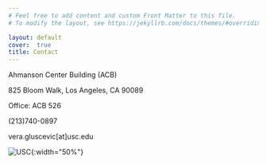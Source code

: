 ```yaml
---
# Feel free to add content and custom Front Matter to this file.
# To modify the layout, see https://jekyllrb.com/docs/themes/#overriding-theme-defaults

layout: default
cover:  true
title: Contact
---
```


Ahmanson Center Building (ACB)

825 Bloom Walk, Los Angeles, CA 90089 

Office: ACB 526 
 
(213)740-0897  

vera.gluscevic[at]usc.edu  

![USC]({{veragluscevic.github.io}}/assets/img/USC.png){:width="50%"}

